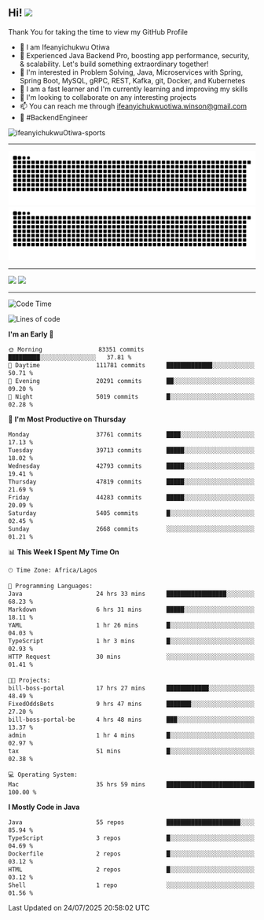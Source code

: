 <!-- BLOG-POST-LIST:START --><!-- BLOG-POST-LIST:END -->

## Hi! <img src="https://media.giphy.com/media/hvRJCLFzcasrR4ia7z/giphy.gif" width="4%"> 

Thank You for taking the time to view my GitHub Profile

- 👋 I am Ifeanyichukwu Otiwa
- 🚀 Experienced Java Backend Pro, boosting app performance, security, & scalability. Let's build something extraordinary together!
- 👀 I'm interested in Problem Solving, Java, Microservices with Spring, Spring Boot, MySQL, gRPC, REST, Kafka, git, Docker, and Kubernetes
- 🌱 I am a fast learner and I'm currently learning and improving my skills
- 💞️ I'm looking to collaborate on any interesting projects
- 📫 You can reach me through ifeanyichukwuotiwa.winson@gmail.com
- 🚀 #BackendEngineer

<p align="left" marginTop="10px"> <img src="https://komarev.com/ghpvc/?username=ifeanyichukwuOtiwa-sports&label=Profile%20views&color=0e75b6&style=for-the-badge" alt="ifeanyichukwuOtiwa-sports" /> </p>

***

<!--🐍📈SNAKEGRAPH / 🌐WEBSITE: https://github.com/Platane/snk -->
![github contribution grid snake animation](https://raw.githubusercontent.com/ifeanyichukwuOtiwa-sports/ifeanyichukwuOtiwa-sports/output/github-contribution-grid-snake-dark.svg#gh-dark-mode-only)![github contribution grid snake animation](https://raw.githubusercontent.com/ifeanyichukwuOtiwa-sports/ifeanyichukwuOtiwa-sports/output/github-contribution-grid-snake.svg#gh-light-mode-only)

***

<p float="left">
  <img float="left" src="https://github-readme-stats.vercel.app/api?username=ifeanyichukwuOtiwa-sports&count_private=true&include_all_commits=true&theme=react&show_icons=true" />
  <img float="right" src="https://github-readme-stats.vercel.app/api/top-langs/?username=ifeanyichukwuOtiwa-sports&layout=compact&show_icons=true&theme=react" /> 
</p>

***



<!--START_SECTION:waka-->
![Code Time](http://img.shields.io/badge/Code%20Time-4%2C007%20hrs%203%20mins-blue)

![Lines of code](https://img.shields.io/badge/From%20Hello%20World%20I%27ve%20Written-60.1%20million%20lines%20of%20code-blue)

**I'm an Early 🐤** 

```text
🌞 Morning                83351 commits       █████████░░░░░░░░░░░░░░░░   37.81 % 
🌆 Daytime                111781 commits      █████████████░░░░░░░░░░░░   50.71 % 
🌃 Evening                20291 commits       ██░░░░░░░░░░░░░░░░░░░░░░░   09.20 % 
🌙 Night                  5019 commits        █░░░░░░░░░░░░░░░░░░░░░░░░   02.28 % 
```
📅 **I'm Most Productive on Thursday** 

```text
Monday                   37761 commits       ████░░░░░░░░░░░░░░░░░░░░░   17.13 % 
Tuesday                  39713 commits       █████░░░░░░░░░░░░░░░░░░░░   18.02 % 
Wednesday                42793 commits       █████░░░░░░░░░░░░░░░░░░░░   19.41 % 
Thursday                 47819 commits       █████░░░░░░░░░░░░░░░░░░░░   21.69 % 
Friday                   44283 commits       █████░░░░░░░░░░░░░░░░░░░░   20.09 % 
Saturday                 5405 commits        █░░░░░░░░░░░░░░░░░░░░░░░░   02.45 % 
Sunday                   2668 commits        ░░░░░░░░░░░░░░░░░░░░░░░░░   01.21 % 
```


📊 **This Week I Spent My Time On** 

```text
🕑︎ Time Zone: Africa/Lagos

💬 Programming Languages: 
Java                     24 hrs 33 mins      █████████████████░░░░░░░░   68.23 % 
Markdown                 6 hrs 31 mins       █████░░░░░░░░░░░░░░░░░░░░   18.11 % 
YAML                     1 hr 26 mins        █░░░░░░░░░░░░░░░░░░░░░░░░   04.03 % 
TypeScript               1 hr 3 mins         █░░░░░░░░░░░░░░░░░░░░░░░░   02.93 % 
HTTP Request             30 mins             ░░░░░░░░░░░░░░░░░░░░░░░░░   01.41 % 

🐱‍💻 Projects: 
bill-boss-portal         17 hrs 27 mins      ████████████░░░░░░░░░░░░░   48.49 % 
FixedOddsBets            9 hrs 47 mins       ███████░░░░░░░░░░░░░░░░░░   27.20 % 
bill-boss-portal-be      4 hrs 48 mins       ███░░░░░░░░░░░░░░░░░░░░░░   13.37 % 
admin                    1 hr 4 mins         █░░░░░░░░░░░░░░░░░░░░░░░░   02.97 % 
tax                      51 mins             █░░░░░░░░░░░░░░░░░░░░░░░░   02.38 % 

💻 Operating System: 
Mac                      35 hrs 59 mins      █████████████████████████   100.00 % 
```

**I Mostly Code in Java** 

```text
Java                     55 repos            █████████████████████░░░░   85.94 % 
TypeScript               3 repos             █░░░░░░░░░░░░░░░░░░░░░░░░   04.69 % 
Dockerfile               2 repos             █░░░░░░░░░░░░░░░░░░░░░░░░   03.12 % 
HTML                     2 repos             █░░░░░░░░░░░░░░░░░░░░░░░░   03.12 % 
Shell                    1 repo              ░░░░░░░░░░░░░░░░░░░░░░░░░   01.56 % 
```




 Last Updated on 24/07/2025 20:58:02 UTC
<!--END_SECTION:waka-->

<!--
<p align="center">
![trophy](https://github-profile-trophy.vercel.app/?username=ifeanyichukwuOtiwa-sports&theme=onedark) (https://github.com/ryo-ma/github-profile-trophy)
</p>
-->

<!---
ifeanyi-otiwa/ifeanyi-otiwa is a ✨ special ✨ repository because its `README.md` (this file) appears on your GitHub profile.
You can click the Preview link to take a look at your changes.
--->

